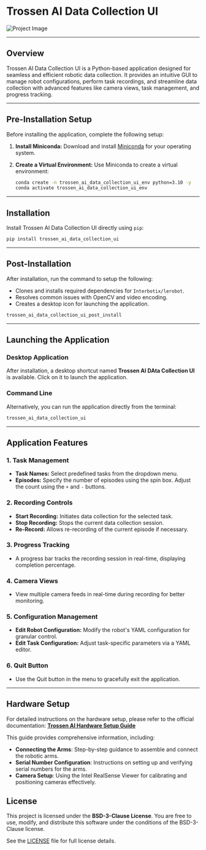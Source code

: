 
# **Trossen AI Data Collection UI**

![Project Image](./trossen_ai_data_collection_ui/resources/trossen_ai_gui.png)

---

## **Overview**

Trossen AI Data Collection UI is a Python-based application designed for seamless and efficient robotic data collection.
It provides an intuitive GUI to manage robot configurations, perform task recordings, and streamline data collection with advanced features like camera views, task management, and progress tracking.

---

## **Pre-Installation Setup**

Before installing the application, complete the following setup:

1. **Install Miniconda:**
   Download and install [Miniconda](https://docs.conda.io/en/latest/miniconda.html) for your operating system.

2. **Create a Virtual Environment:**
   Use Miniconda to create a virtual environment:
   ```bash
   conda create -n trossen_ai_data_collection_ui_env python=3.10 -y
   conda activate trossen_ai_data_collection_ui_env
   ```

---

## **Installation**

Install Trossen AI Data Collection UI directly using `pip`:

```bash
pip install trossen_ai_data_collection_ui
```

---

## **Post-Installation**

After installation, run the command to setup the following:
- Clones and installs required dependencies for `Interbotix/lerobot`.
- Resolves common issues with OpenCV and video encoding.
- Creates a desktop icon for launching the application.

```bash
trossen_ai_data_collection_ui_post_install
```

---

## **Launching the Application**

### **Desktop Application**

After installation, a desktop shortcut named **Trossen AI DAta Collection UI** is available.
Click on it to launch the application.

### **Command Line**

Alternatively, you can run the application directly from the terminal:

```bash
trossen_ai_data_collection_ui
```

---

## **Application Features**

### **1. Task Management**
- **Task Names:** Select predefined tasks from the dropdown menu.
- **Episodes:** Specify the number of episodes using the spin box. Adjust the count using the `+` and `-` buttons.

### **2. Recording Controls**
- **Start Recording:** Initiates data collection for the selected task.
- **Stop Recording:** Stops the current data collection session.
- **Re-Record:** Allows re-recording of the current episode if necessary.

### **3. Progress Tracking**
- A progress bar tracks the recording session in real-time, displaying completion percentage.

### **4. Camera Views**
- View multiple camera feeds in real-time during recording for better monitoring.

### **5. Configuration Management**
- **Edit Robot Configuration:** Modify the robot's YAML configuration for granular control.
- **Edit Task Configuration:** Adjust task-specific parameters via a YAML editor.

### **6. Quit Button**
- Use the Quit button in the menu to gracefully exit the application.

---

## **Hardware Setup**

For detailed instructions on the hardware setup, please refer to the official documentation:
[**Trossen AI Hardware Setup Guide**](https://docs.trossenrobotics.com/trossen_arm/main/getting_started/hardware_setup.html)

This guide provides comprehensive information, including:

- **Connecting the Arms**: Step-by-step guidance to assemble and connect the robotic arms.
- **Serial Number Configuration**: Instructions on setting up and verifying serial numbers for the arms.
- **Camera Setup**: Using the Intel RealSense Viewer for calibrating and positioning cameras effectively.

## License

This project is licensed under the **BSD-3-Clause License**.
You are free to use, modify, and distribute this software under the conditions of the BSD-3-Clause license.

See the [LICENSE](LICENSE) file for full license details.
